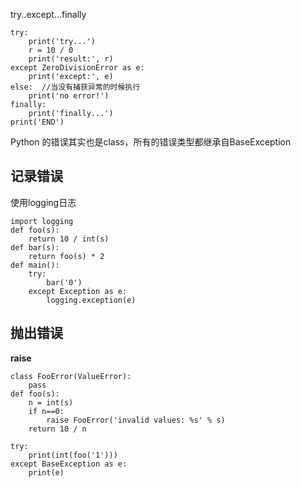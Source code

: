 try..except...finally  
```
try:
    print('try...')
    r = 10 / 0
    print('result:', r)
except ZeroDivisionError as e:
    print('except:', e)
else:  //当没有捕获异常的时候执行
    print('no error!')
finally:
    print('finally...')
print('END')
```

Python 的错误其实也是class，所有的错误类型都继承自BaseException  

记录错误
---
使用logging日志  
```
import logging
def foo(s):
    return 10 / int(s)
def bar(s):
    return foo(s) * 2
def main():
    try:
        bar('0')
    except Exception as e:
        logging.exception(e)
```
抛出错误
---
**raise**  
```
class FooError(ValueError):
    pass
def foo(s):
    n = int(s)
    if n==0:
        raise FooError('invalid values: %s' % s)
    return 10 / n

try:
    print(int(foo('1')))
except BaseException as e:
    print(e)
```
